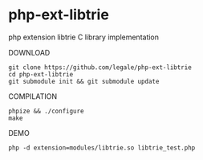 # php-ext-libtrie
php extension libtrie C library implementation

DOWNLOAD
```
git clone https://github.com/legale/php-ext-libtrie
cd php-ext-libtrie 
git submodule init && git submodule update
```

COMPILATION
```
phpize && ./configure
make
```
DEMO
```
php -d extension=modules/libtrie.so libtrie_test.php
```
